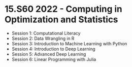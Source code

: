 
# 15.S60 2022 - Computing in Optimization and Statistics

- Session 1: Computational Literacy
- Session 2: Data Wrangling in R
- Session 3: Introduction to Machine Learning with Python
- Session 4: Introduction to Deep Learning
- Session 5: Advanced Deep Learning
- Session 6: Linear Programming with Julia

